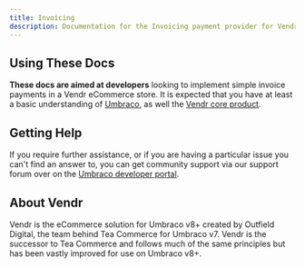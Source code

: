 ```yaml
---
title: Invoicing
description: Documentation for the Invoicing payment provider for Vendr, the eCommerce solution for Umbraco v8+
---
```


## Using These Docs

**These docs are aimed at developers** looking to implement simple invoice payments in a Vendr eCommerce store. It is expected that you have at least a basic understanding of [Umbraco](https://umbraco.com), as well the [Vendr core product](../../../../core/).

## Getting Help

If you require further assistance, or if you are having a particular issue you can't find an answer to, you can get community support via our support forum over on the [Umbraco developer portal](https://our.umbraco.com/packages/website-utilities/vendr/vendr-support/).

## About Vendr

Vendr is the eCommerce solution for Umbraco v8+ created by Outfield Digital, the team behind Tea Commerce for Umbraco v7. Vendr is the successor to Tea Commerce and follows much of the same principles but has been vastly improved for use on Umbraco v8+.